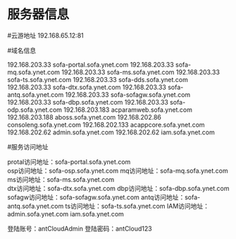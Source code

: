 # 服务器信息

#云游地址 
192.168.65.12:81

#域名信息

192.168.203.33  sofa-portal.sofa.ynet.com
192.168.203.33  sofa-mq.sofa.ynet.com
192.168.203.33  sofa-ms.sofa.ynet.com
192.168.203.33  sofa-ts.sofa.ynet.com
192.168.203.33  sofa-dds.sofa.ynet.com
192.168.203.33  sofa-dtx.sofa.ynet.com
192.168.203.33  sofa-antq.sofa.ynet.com
192.168.203.33  sofa-sofagw.sofa.ynet.com
192.168.203.33  sofa-dbp.sofa.ynet.com
192.168.203.33  sofa-odp.sofa.ynet.com
192.168.203.183  acparamweb.sofa.ynet.com
192.168.203.188  aboss.sofa.ynet.com
192.168.202.86  consoleng.sofa.ynet.com
192.168.202.133  acappcore.sofa.ynet.com
192.168.202.62  admin.sofa.ynet.com
192.168.202.62  iam.sofa.ynet.com

#服务访问地址

protal访问地址：sofa-portal.sofa.ynet.com   
osp访问地址：sofa-osp.sofa.ynet.com
mq访问地址：sofa-mq.sofa.ynet.com      
ms访问地址：sofa-ms.sofa.ynet.com       
dtx访问地址：sofa-dtx.sofa.ynet.com
dbp访问地址：sofa-dbp.sofa.ynet.com
sofagw访问地址：sofa-sofagw.sofa.ynet.com
antq访问地址：sofa-antq.sofa.ynet.com
ts访问地址：sofa-ts.sofa.ynet.com
IAM访问地址：admin.sofa.ynet.com 
                      iam.sofa.ynet.com

登陆账号：antCloudAdmin
登陆密码：antCloud123